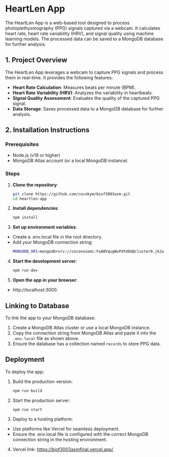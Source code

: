# HeartLen App

The HeartLen App is a web-based tool designed to process photoplethysmography (PPG) signals captured via a webcam. It calculates heart rate, heart rate variability (HRV), and signal quality using machine learning models. The processed data can be saved to a MongoDB database for further analysis.

## 1. Project Overview

The HeartLen App leverages a webcam to capture PPG signals and process them in real-time. It provides the following features:

- **Heart Rate Calculation**: Measures beats per minute (BPM).
- **Heart Rate Variability (HRV)**: Analyzes the variability in heartbeats.
- **Signal Quality Assessment**: Evaluates the quality of the captured PPG signal.
- **Data Storage**: Saves processed data to a MongoDB database for further analysis.

## 2. Installation Instructions
### Prerequisites
- Node.js (v18 or higher)
- MongoDB Atlas account (or a local MongoDB instance)

### Steps
1. **Clone the repository**:
   ```bash
   git clone https://github.com/cocokym/biof3003asm.git
   cd heartlen-app

2. **Install dependencies**:
   ```bash
   npm install 

3. **Set up environment variables**:
- Create a .env.local file in the root directory.
- Add your MongoDB connection string:
  ```bash
  MONGODB_URI=mongodb+srv://coconozomi:FaABVqugWuPdtUDd@cluster0.jk2ul.mongodb.net/?retryWrites=true&w=majority&appName=Cluster0

4. **Start the development server**:
   ```bash
   npm run dev

5. **Open the app in your browser**:
-  http://localhost:3000.

## Linking to Database
To link the app to your MongoDB database:
1. Create a MongoDB Atlas cluster or use a local MongoDB instance.
2. Copy the connection string from MongoDB Atlas and paste it into the `.env.local` file as shown above.
3. Ensure the database has a collection named `records` to store PPG data.

## Deployment
To deploy the app:
1. Build the production version:
   ```bash
   npm run build
2. Start the production server:
   ```bash
   npm run start
3. Deploy to a hosting platform:
- Use platforms like Vercel for seamless deployment.
- Ensure the .env.local file is configured with the correct MongoDB connection string in the hosting environment.
4. Vercel link: https://biof3003asmfinal.vercel.app/ 
